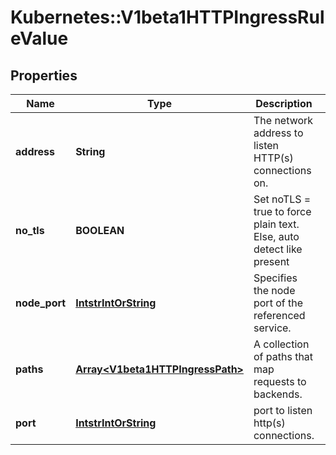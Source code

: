 # Kubernetes::V1beta1HTTPIngressRuleValue

## Properties
Name | Type | Description | Notes
------------ | ------------- | ------------- | -------------
**address** | **String** | The network address to listen HTTP(s) connections on. | [optional] 
**no_tls** | **BOOLEAN** | Set noTLS &#x3D; true to force plain text. Else, auto detect like present | [optional] 
**node_port** | [**IntstrIntOrString**](IntstrIntOrString.md) | Specifies the node port of the referenced service. | [optional] 
**paths** | [**Array&lt;V1beta1HTTPIngressPath&gt;**](V1beta1HTTPIngressPath.md) | A collection of paths that map requests to backends. | 
**port** | [**IntstrIntOrString**](IntstrIntOrString.md) | port to listen http(s) connections. | [optional] 



